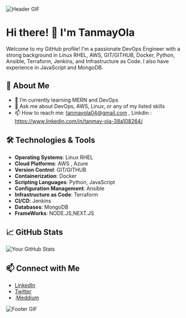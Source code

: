 ![Header GIF](https://media.giphy.com/media/qgQUggAC3Pfv687qPC/giphy.gif)

# Hi there! 👋 I'm TanmayOla

Welcome to my GitHub profile! I'm a passionate DevOps Engineer with a strong background in Linux RHEL, AWS, GIT/GITHUB, Docker, Python, Ansible, Terraform, Jenkins, and Infrastructure as Code. I also have experience in JavaScript and MongoDB.

## 🚀 About Me
- 🌱 I’m currently learning MERN and DevOps
- 💬 Ask me about DevOps, AWS, Linux, or any of my listed skills
- 📫 How to reach me: tanmayola04@gmail.com , Linkdin : https://www.linkedin.com/in/tanmay-ola-38a108264/

## 🛠️ Technologies & Tools
- **Operating Systems**: Linux RHEL
- **Cloud Platforms**: AWS , Azure
- **Version Control**: GIT/GITHUB
- **Containerization**: Docker
- **Scripting Languages**: Python, JavaScript
- **Configuration Management**: Ansible
- **Infrastructure as Code**: Terraform
- **CI/CD**: Jenkins
- **Databases**: MongoDB
- **FrameWorks**: NODE.JS,NEXT.JS

## 📈 GitHub Stats
![Your GitHub Stats](https://github-readme-stats.vercel.app/api?username=yourusername&show_icons=true&theme=radical)

## 📫 Connect with Me
- [LinkedIn](https://www.linkedin.com/in/tanmay-ola-38a108264/)
- [Twitter](https://x.com/Tanmayola1)
- .[Meddium](https://medium.com/@tanmayola04)

![Footer GIF](https://media.giphy.com/media/LMt9638dO8dftAjtco/giphy.gif)
